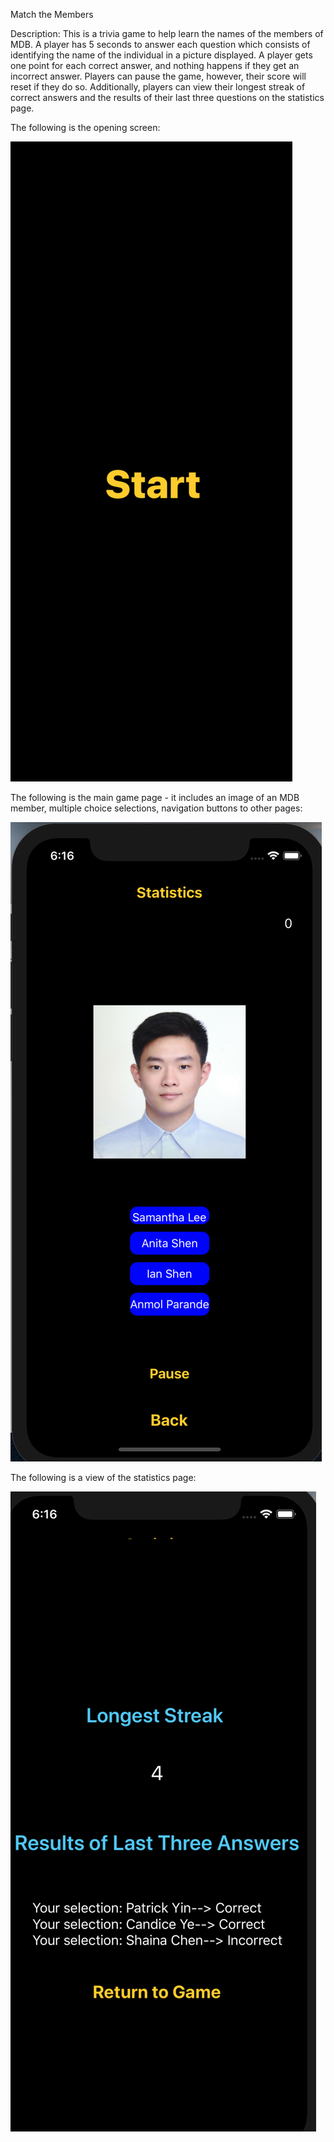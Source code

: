 Match the Members

Description:
This is a trivia game to help learn the names of the members of MDB. A player has 5 seconds to answer each question which consists of identifying the name of the individual in a picture displayed. A player gets one point for each correct answer, and nothing happens if they get an incorrect answer. Players can pause the game, however, their score will reset if they do so. Additionally, players can view their longest streak of correct answers and the results of their last three questions on the statistics page.

The following is the opening screen:







![alt text](https://github.com/jancoding/matchthemembersfinal/blob/master/startpage.png?raw=true)









The following is the main game page - it includes an image of an MDB member, multiple choice selections, navigation buttons to other pages:





![alt text](https://github.com/jancoding/matchthemembersfinal/blob/master/maingame.png?raw=true)








The following is a view of the statistics page:








![alt text](https://github.com/jancoding/matchthemembersfinal/blob/master/statisticsview.png?raw=true)


